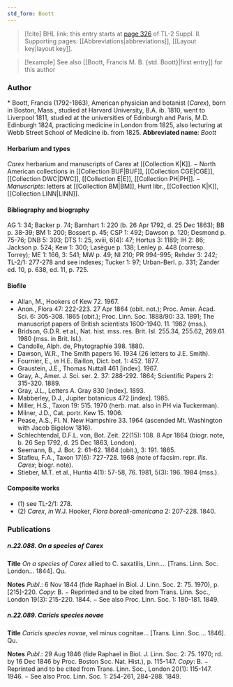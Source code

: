 ```yaml
---
std_form: Boott
---
```


> [!cite] BHL link: this entry starts at [page 326](https://www.biodiversitylibrary.org/page/33265523) of TL-2 Suppl. II.
> Supporting pages: [[Abbreviations|abbreviations]], [[Layout key|layout key]].

> [!example] See also [[Boott, Francis M. B. {std. Boott}|first entry]] for this author

### Author

\* Boott, Francis (1792-1863), American physician and botanist (*Carex*), born in Boston, Mass., studied at Harvard University, B.A. ib. 1810, went to Liverpool 1811, studied at the universities of Edinburgh and Paris, M.D. Edinburgh 1824, practicing medicine in London from 1825, also lecturing at Webb Street School of Medicine ib. from 1825. 
**Abbreviated name**: *Boott*

#### Herbarium and types

*Carex* herbarium and manuscripts of Carex at [[Collection K|K]]. − North American collections in [[Collection BUF|BUF]], [[Collection CGE|CGE]], [[Collection DWC|DWC]], [[Collection E|E]], [[Collection PH|PH]]. − *Manuscripts*: letters at [[Collection BM|BM]], Hunt libr., [[Collection K|K]], [[Collection LINN|LINN]].

#### Bibliography and biography

AG 1: 34; Backer p. 74; Barnhart 1: 220 (b. 26 Apr 1792, d. 25 Dec 1863); BB p. 38-39; BM 1: 200; Bossert p. 45; CSP 1: 492; Dawson p. 120; Desmond p. 75-76; DNB 5: 393; DTS 1: 25, xviii, 6(4): 47; Hortus 3: 1189; IH 2: 86; Jackson p. 524; Kew 1: 300; Lasègue p. 138; Lenley p. 448 (corresp. Torrey); ME 1: 166, 3: 541; MW p. 49; NI 210; PR 994-995; Rehder 3: 242; TL-2/1: 277-278 and see indexes; Tucker 1: 97; Urban-Berl. p. 331; Zander ed. 10, p. 638, ed. 11, p. 725.

#### Biofile

- Allan, M., Hookers of Kew 72. 1967.
- Anon., Flora 47: 222-223. 27 Apr 1864 (obit. not.); Proc. Amer. Acad. Sci. 6: 305-308. 1865 (obit.); Proc. Linn. Soc. 1888/90: 33. 1891; The manuscript papers of British scientists 1600-1940. 11. 1982 (mss.).
- Bridson, G.D.R. et al., Nat. hist. mss. res. Brit. Isl. 255.34, 255.62, 269.61. 1980 (mss. in Brit. Isl.).
- Candolle, Alph. de, Phytographie 398. 1880.
- Dawson, W.R., The Smith papers 16. 1934 (26 letters to J.E. Smith).
- Fournier, E., *in* H.E. Baillon, Dict. bot. 1: 452. 1877.
- Graustein, J.E., Thomas Nuttall 461 \[index\]. 1967.
- Gray, A., Amer. J. Sci. ser. 2. 37: 288-292. 1864; Scientific Papers 2: 315-320. 1889.
- Gray, J.L., Letters A. Gray 830 \[index\]. 1893.
- Mabberley, D.J., Jupiter botanicus 472 \[index\]. 1985.
- Miller, H.S., Taxon 19: 515. 1970 (herb. mat. also in PH via Tuckerman).
- Milner, J.D., Cat. portr. Kew 15. 1906.
- Pease, A.S., Fl. N. New Hampshire 33. 1964 (ascended Mt. Washington with Jacob Bigelow 1816).
- Schlechtendal, D.F.L. von, Bot. Zeit. 22(15): 108. 8 Apr 1864 (biogr. note, b. 26 Sep 1792, d. 25 Dec 1863, London).
- Seemann, B., J. Bot. 2: 61-62. 1864 (obit.), 3: 191. 1865.
- Stafleu, F.A., Taxon 17(6): 727-728. 1968 (note of facsim. repr. *Ills. Carex*; biogr. note).
- Stieber, M.T. et al., Huntia 4(1): 57-58, 76. 1981, 5(3): 196. 1984 (mss.).

#### Composite works

- (1) see TL-2/1: 278.
- (2) *Carex*, *in* W.J. Hooker, *Flora boreali-americana* 2: 207-228. 1840.

### Publications

##### n.22.088. On a species of Carex

**Title**
*On a species of Carex* allied to C. saxatilis, Linn.... \[Trans. Linn. Soc. London... 1844\]. Qu.

**Notes**
*Publ*.: 6 Nov 1844 (fide Raphael in Biol. J. Linn. Soc. 2: 75. 1970), p. \[215\]-220. *Copy*: B. − Reprinted and to be cited from Trans. Linn. Soc., London 19(3): 215-220. 1844. − See also Proc. Linn. Soc. 1: 180-181. 1849.

##### n.22.089. Caricis species novae

**Title**
*Caricis species novae*, vel minus cognitae... \[Trans. Linn. Soc.... 1846\]. Qu.

**Notes**
*Publ*.: 29 Aug 1846 (fide Raphael in Biol. J. Linn. Soc. 2: 75. 1970; rd. by 16 Dec 1846 by Proc. Boston Soc. Nat. Hist.), p. 115-147. *Copy*: B. − Reprinted and to be cited from Trans. Linn. Soc., London 20(1): 115-147. 1946. − See also Proc. Linn. Soc. 1: 254-261, 284-288. 1849.

